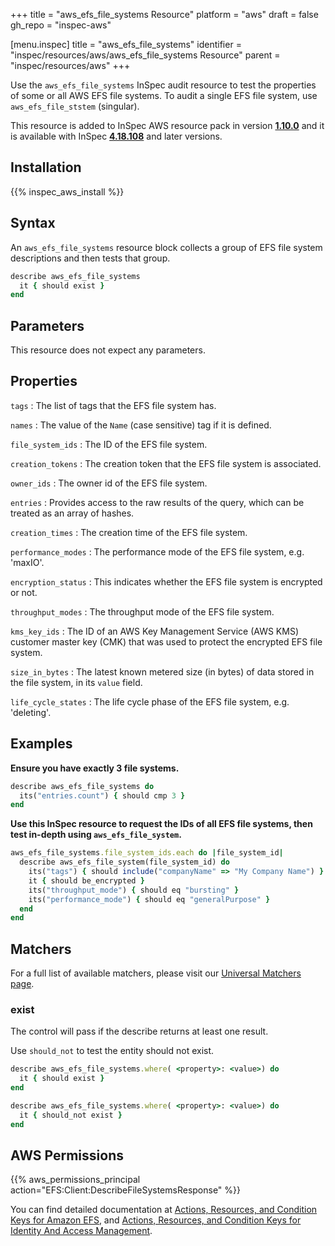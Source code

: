 +++
title = "aws_efs_file_systems Resource"
platform = "aws"
draft = false
gh_repo = "inspec-aws"

[menu.inspec]
title = "aws_efs_file_systems"
identifier = "inspec/resources/aws/aws_efs_file_systems Resource"
parent = "inspec/resources/aws"
+++

Use the `aws_efs_file_systems` InSpec audit resource to test the properties of some or all AWS EFS file systems. To audit a single EFS file system, use `aws_efs_file_ststem` (singular). 

This resource is added to InSpec AWS resource pack in version **[1.10.0](https://github.com/inspec/inspec-aws/releases/tag/v1.10.0)** and it is available with InSpec **[4.18.108](https://github.com/inspec/inspec/releases/tag/v4.18.108)** and later versions.

## Installation

{{% inspec_aws_install %}}

## Syntax

An `aws_efs_file_systems` resource block collects a group of EFS file system descriptions and then tests that group.

```ruby
describe aws_efs_file_systems
  it { should exist }
end   
```

## Parameters

This resource does not expect any parameters.

## Properties

`tags`
: The list of tags that the EFS file system has.

`names`
: The value of the `Name` (case sensitive) tag if it is defined.

`file_system_ids`
: The ID of the EFS file system.

`creation_tokens`
: The creation token that the EFS file system is associated.

`owner_ids`
: The owner id of the EFS file system.

`entries`
: Provides access to the raw results of the query, which can be treated as an array of hashes.

`creation_times`
: The creation time of the EFS file system.

`performance_modes`
: The performance mode of the EFS file system, e.g. 'maxIO'.

`encryption_status`
: This indicates whether the EFS file system is encrypted or not.

`throughput_modes`
: The throughput mode of the EFS file system.

`kms_key_ids`
: The ID of an AWS Key Management Service (AWS KMS) customer master key (CMK) that was used to protect the encrypted EFS file system.

`size_in_bytes`
: The latest known metered size (in bytes) of data stored in the file system, in its `value` field.

`life_cycle_states`
: The life cycle phase of the EFS file system, e.g. 'deleting'.

## Examples

**Ensure you have exactly 3 file systems.**

```ruby
describe aws_efs_file_systems do
  its("entries.count") { should cmp 3 }
end
```

**Use this InSpec resource to request the IDs of all EFS file systems, then test in-depth using `aws_efs_file_system`.**

```ruby
aws_efs_file_systems.file_system_ids.each do |file_system_id|
  describe aws_efs_file_system(file_system_id) do
    its("tags") { should include("companyName" => "My Company Name") }
    it { should be_encrypted }
    its("throughput_mode") { should eq "bursting" }
    its("performance_mode") { should eq "generalPurpose" }
  end
end
```

## Matchers

For a full list of available matchers, please visit our [Universal Matchers page](https://www.inspec.io/docs/reference/matchers/). 

### exist

The control will pass if the describe returns at least one result.

Use `should_not` to test the entity should not exist.

```ruby
describe aws_efs_file_systems.where( <property>: <value>) do
  it { should exist }
end
```

```ruby
describe aws_efs_file_systems.where( <property>: <value>) do
  it { should_not exist }
end
```

## AWS Permissions

{{% aws_permissions_principal action="EFS:Client:DescribeFileSystemsResponse" %}}

You can find detailed documentation at [Actions, Resources, and Condition Keys for Amazon EFS](https://docs.aws.amazon.com/IAM/latest/UserGuide/list_amazonelasticfilesystem.html), and [Actions, Resources, and Condition Keys for Identity And Access Management](https://docs.aws.amazon.com/IAM/latest/UserGuide/list_identityandaccessmanagement.html).
